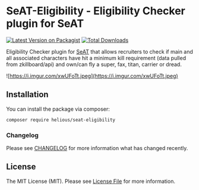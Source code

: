 # SeAT-Eligibility - Eligibility Checker plugin for SeAT

[![Latest Version on Packagist](https://img.shields.io/packagist/v/helious/seat-eligibility.svg?style=flat-square)](https://packagist.org/packages/helious/seat-eligibility)
[![Total Downloads](https://img.shields.io/packagist/dt/helious/seat-eligibility.svg?style=flat-square)](https://packagist.org/packages/helious/seat-eligibility)

Eligibility Checker plugin for [SeAT](https://github.com/eveseat/seat) that allows recruiters to check if main and all associated characters have hit a minimum kill requirement (data pulled from zkillboard/api) and own/can fly a super, fax, titan, carrier or dread.

![https://i.imgur.com/xwUFoTt.jpeg](https://i.imgur.com/xwUFoTt.jpeg)

## Installation

You can install the package via composer:

```bash
composer require helious/seat-eligibility
```

### Changelog

Please see [CHANGELOG](CHANGELOG.md) for more information what has changed recently.

## License

The MIT License (MIT). Please see [License File](LICENSE) for more information.
